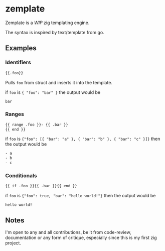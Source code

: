 # zemplate

Zemplate is a *WIP* zig templating engine.

The syntax is inspired by text/template from go.

## Examples

### Identifiers

```txt
{{.foo}}
```

Pulls `foo` from struct and inserts it into the template.

if `foo` is `{ "foo": "bar" }` the output would be

```txt
bar
```

### Ranges

```txt
{{ range .foo }}- {{ .bar }}
{{ end }}
```

if `foo` is `{"foo": [{ "bar": "a" }, { "bar": "b" }, { "bar": "c" }]}` then the output would be

```txt
- a
- b
- c

```

### Conditionals

```txt
{{ if .foo }}{{ .bar }}{{ end }}
```

if `foo` is `{"foo": true, "bar": "hello world!"}` then the output would be

```text
hello world!
```

## Notes

I'm open to any and all contributions, be it from code-review, documentation or any form of critique, especially since this is my first zig project.
